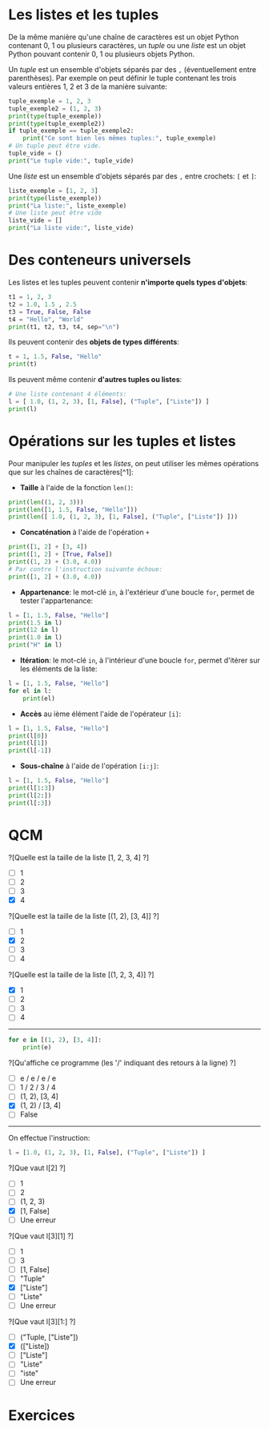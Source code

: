 # Les listes et les tuples

De la même manière qu'une chaîne de caractères est un objet Python contenant 0, 1 ou plusieurs caractères, un *tuple* ou une *liste* 
est un objet Python pouvant contenir 0, 1 ou plusieurs objets Python.

Un *tuple* est un ensemble d'objets séparés par des `,` (éventuellement entre parenthèses). Par exemple on peut définir le tuple contenant les trois valeurs entières 1, 2 et 3 
de la manière suivante:

```python runnable
tuple_exemple = 1, 2, 3
tuple_exemple2 = (1, 2, 3)
print(type(tuple_exemple))
print(type(tuple_exemple2))
if tuple_exemple == tuple_exemple2:
    print("Ce sont bien les mêmes tuples:", tuple_exemple)
# Un tuple peut être vide.
tuple_vide = ()
print("Le tuple vide:", tuple_vide)
```
Une *liste* est un ensemble d'objets séparés par des `,` entre crochets: `[` et `]`:

```python runnable
liste_exemple = [1, 2, 3]
print(type(liste_exemple))
print("La liste:", liste_exemple)
# Une liste peut être vide
liste_vide = []
print("La liste vide:", liste_vide)
```

# Des conteneurs universels

Les listes et les tuples peuvent contenir **n'importe quels types d'objets**:

```python runnable
t1 = 1, 2, 3
t2 = 1.0, 1.5 , 2.5
t3 = True, False, False
t4 = "Hello", "World"
print(t1, t2, t3, t4, sep="\n")
```
Ils peuvent contenir des **objets de types différents**:

```python runnable
t = 1, 1.5, False, "Hello"
print(t)
```
Ils peuvent même contenir **d'autres tuples ou listes**:

```python runnable
# Une liste contenant 4 éléments:
l = [ 1.0, (1, 2, 3), [1, False], ("Tuple", ["Liste"]) ]
print(l)
```

# Opérations sur les tuples et listes

Pour manipuler les *tuples* et les *listes*, on peut utiliser les mêmes opérations que sur les chaînes de caractères[^­1]:
 * **Taille** à l'aide de la fonction `len()`:
```python runnable
print(len((1, 2, 3)))
print(len([1, 1.5, False, "Hello"]))
print(len([ 1.0, (1, 2, 3), [1, False], ("Tuple", ["Liste"]) ]))
```
 * **Concaténation** à l'aide de l'opération `+`
```python runnable
print([1, 2] + [3, 4])
print([1, 2] + [True, False])
print((1, 2) + (3.0, 4.0))
# Par contre l'instruction suivante échoue:
print([1, 2] + (3.0, 4.0))
```
 * **Appartenance**: le mot-clé `in`, à l'extérieur d'une boucle `for`, permet de tester l'appartenance:
```python runnable
l = [1, 1.5, False, "Hello"]
print(1.5 in l)
print(12 in l)
print(1.0 in l)
print("H" in l)
```
 * **Itération**: le mot-clé `in`, à l'intérieur d'une boucle `for`, permet d'itérer sur les éléments de la liste:
```python runnable
l = [1, 1.5, False, "Hello"]
for el in l:
    print(el)
```
 * **Accès** au ième élément l'aide de l'opérateur `[i]`:
```python runnable
l = [1, 1.5, False, "Hello"]
print(l[0])
print(l[1])
print(l[-1])
```
 * **Sous-chaîne** à l'aide de l'opération `[i:j]`:
```python runnable
l = [1, 1.5, False, "Hello"]
print(l[1:3])
print(l[2:])
print(l[:3])
```

# QCM

?[Quelle est la taille de la liste [1, 2, 3, 4] ?]
-[ ] 1
-[ ] 2
-[ ] 3
-[X] 4

?[Quelle est la taille de la liste [(1, 2), [3, 4]] ?]
-[ ] 1
-[X] 2
-[ ] 3
-[ ] 4

?[Quelle est la taille de la liste [(1, 2, 3, 4)] ?]
-[X] 1
-[ ] 2
-[ ] 3
-[ ] 4

---

```python
for e in [(1, 2), [3, 4]]:
    print(e)
```
?[Qu'affiche ce programme (les '/' indiquant des retours à la ligne) ?]
-[ ] e / e / e / e
-[ ] 1 / 2 / 3 / 4
-[ ] (1, 2), [3, 4]
-[X] (1, 2) / [3, 4]
-[ ] False

---

On effectue l'instruction:
```python
l = [1.0, (1, 2, 3), [1, False], ("Tuple", ["Liste"]) ]
```

?[Que vaut l[2] ?]
-[ ] 1
-[ ] 2
-[ ] (1, 2, 3)
-[X] [1, False]
-[ ] Une erreur

?[Que vaut l[3][1] ?]
-[ ] 1
-[ ] 3
-[ ] [1, False]
-[ ] "Tuple"
-[X] ["Liste"]
-[ ] "Liste"
-[ ] Une erreur

?[Que vaut l[3][1:] ?]
-[ ] ("Tuple, ["Liste"])
-[X] (["Liste])
-[ ] ["Liste"]
-[ ] "Liste"
-[ ] "iste"
-[ ] Une erreur

# Exercices


